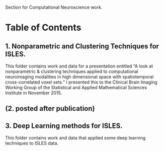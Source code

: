 Section for Computational Neuroscience work.

# Table of Contents

## 1. Nonparametric and Clustering Techniques for ISLES.

This folder contains work and data for a presentation entitled “A look at nonparametric & clustering techniques applied to computational neuroimaging modalities in high dimensional space with spatiotemporal cross-correlated voxel sets.”
I presented this to the Clinical Brain Imaging Working Group of the Statistical and Applied Mathematical Sciences Institute in November 2015.

## (2. posted after publication)

## 3. Deep Learning methods for ISLES.
This folder contains work and data that applied some deep learning techniques to ISLES data.

